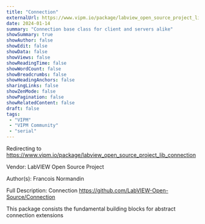```yaml
---
title: "Connection"
externalUrl: https://www.vipm.io/package/labview_open_source_project_lib_connection
date: 2024-01-14
summary: "Connection base class for client and servers alike"
showSummary: true
showAuthor: false
showEdit: false
showData: false
showViews: false
showReadingTime: false
showWordCount: false
showBreadcrumbs: false
showHeadingAnchors: false
sharingLinks: false
showZenMode: false
showPagination: false
showRelatedContent: false
draft: false
tags:
 - "VIPM"
 - "VIPM Community"
 - "serial"
---
```


Redirecting to https://www.vipm.io/package/labview_open_source_project_lib_connection

Vendor: LabVIEW Open Source Project

Author(s): Francois Normandin
 
Full Description:
Connection
https://github.com/LabVIEW-Open-Source/Connection

This package consists the fundamental building blocks for abstract connection extensions